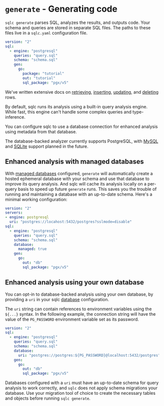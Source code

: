# `generate` - Generating code

`sqlc generate` parses SQL, analyzes the results, and outputs code. Your schema and queries are stored in separate SQL files. The paths to these files live in a `sqlc.yaml` configuration file.

```yaml
version: "2"
sql:
  - engine: "postgresql"
    queries: "query.sql"
    schema: "schema.sql"
    gen:
      go:
        package: "tutorial"
        out: "tutorial"
        sql_package: "pgx/v5"
```

We've written extensive docs on [retrieving](select.md), [inserting](insert.md),
[updating](update.md), and [deleting](delete.md) rows. 

By default, sqlc runs its analysis using a built-in query analysis engine. While fast, this engine can't handle some complex queries and type-inference.

You can configure sqlc to use a database connection for enhanced analysis using metadata from that database.

The database-backed analyzer currently supports PostgreSQL, with [MySQL](https://github.com/prog8/sqlc/issues/2902) and [SQLite](https://github.com/prog8/sqlc/issues/2903)
support planned in the future.

## Enhanced analysis with managed databases

With [managed databases](managed-databases.md) configured, `generate` will automatically create a hosted ephemeral database with your
schema and use that database to improve its query analysis. And sqlc will cache its analysis locally
on a per-query basis to speed up future `generate` runs. This saves you the trouble of running and maintaining a database with
an up-to-date schema. Here's a minimal working configuration:

```yaml
version: "2"
servers:
- engine: postgresql
  uri: "postgres://locahost:5432/postgres?sslmode=disable"
sql:
  - engine: "postgresql"
    queries: "query.sql"
    schema: "schema.sql"
    database:
      managed: true
    gen:
      go:
        out: "db"
        sql_package: "pgx/v5"
```

## Enhanced analysis using your own database

You can opt-in to database-backed analysis using your own database, by providing a `uri` in your sqlc
[database](../reference/config.md#database) configuration.

The `uri` string can contain references to environment variables using the `${...}`
syntax. In the following example, the connection string will have the value of
the `PG_PASSWORD` environment variable set as its password.

```yaml
version: "2"
sql:
  - engine: "postgresql"
    queries: "query.sql"
    schema: "schema.sql"
    database:
      uri: "postgres://postgres:${PG_PASSWORD}@localhost:5432/postgres"
    gen:
      go:
        out: "db"
        sql_package: "pgx/v5"
```

Databases configured with a `uri` must have an up-to-date schema for query analysis to work correctly, and `sqlc` does not apply schema migrations your database. Use your migration tool of choice to create the necessary
tables and objects before running `sqlc generate`.
